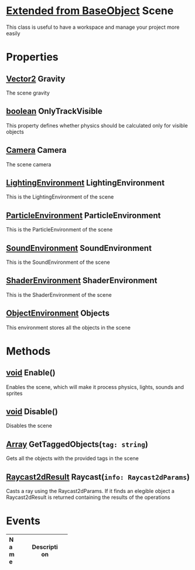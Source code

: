 # [Extended from BaseObject](BaseObject.md) Scene 
This class is useful to have a workspace and manage your project more easily
	 
# Properties

## [Vector2](Vector2.md) Gravity
The scene gravity
  
## [boolean](boolean.md) OnlyTrackVisible
This property defines whether physics should be calculated only for visible objects
  
## [Camera](Camera.md) Camera
The scene camera
  
## [LightingEnvironment](LightingEnvironment.md) LightingEnvironment
This is the LightingEnvironment of the scene
  
## [ParticleEnvironment](ParticleEnvironment.md) ParticleEnvironment
This is the ParticleEnvironment of the scene
  
## [SoundEnvironment](SoundEnvironment.md) SoundEnvironment
This is the SoundEnvironment of the scene
  
## [ShaderEnvironment](ShaderEnvironment.md) ShaderEnvironment
This is the ShaderEnvironment of the scene

## [ObjectEnvironment](ObjectEnvironment.md) Objects
This environment stores all the objects in the scene
  


# Methods

## [void](https://create.roblox.com/docs/scripting/luau/tables#arrays) Enable() 
 Enables the scene, which will make it process physics, lights, sounds and sprites
	
## [void](https://create.roblox.com/docs/scripting/luau/tables#arrays) Disable() 
 Disables the scene
	
## [Array<string>](https://create.roblox.com/docs/scripting/luau/tables#arrays) GetTaggedObjects(`tag: string`) 
 Gets all the objects with the provided tags in the scene
	
## [Raycast2dResult](/documentation/datatypes/Raycast2DResult.html) Raycast(`info: Raycast2dParams`) 
 Casts a ray using the Raycast2dParams. If it finds an elegible object a Raycast2dResult is returned containing the results of the operations
	

# Events
|<div style="width:20%; max-size: 20%">Name</div>|<div style="width:80%; max-size: 80%">Description</div>|
|---|---|



